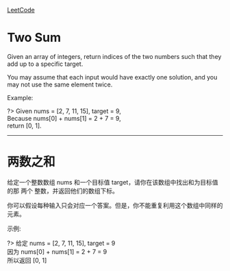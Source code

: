 [LeetCode](https://leetcode-cn.com/problems/two-sum/)
# Two Sum
Given an array of integers, return indices of the two numbers such that they add up to a specific target.  

You may assume that each input would have exactly one solution, and you may not use the same element twice.  

Example:   

?> Given nums = [2, 7, 11, 15], target = 9,  
Because nums[0] + nums[1] = 2 + 7 = 9,  
return [0, 1].


---
# 两数之和
给定一个整数数组 nums 和一个目标值 target，请你在该数组中找出和为目标值的那 两个 整数，并返回他们的数组下标。

你可以假设每种输入只会对应一个答案。但是，你不能重复利用这个数组中同样的元素。

示例:

?> 给定 nums = [2, 7, 11, 15], target = 9   
因为 nums[0] + nums[1] = 2 + 7 = 9   
所以返回 [0, 1]  